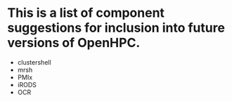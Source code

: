 # This is a list of component suggestions for inclusion into future versions of OpenHPC. 

* clustershell
* mrsh
* PMIx
* iRODS
* OCR


